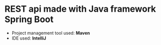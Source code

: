 # REST api made with Java framework Spring Boot

 - Project management tool used: **Maven**
 - IDE used: **IntelliJ**